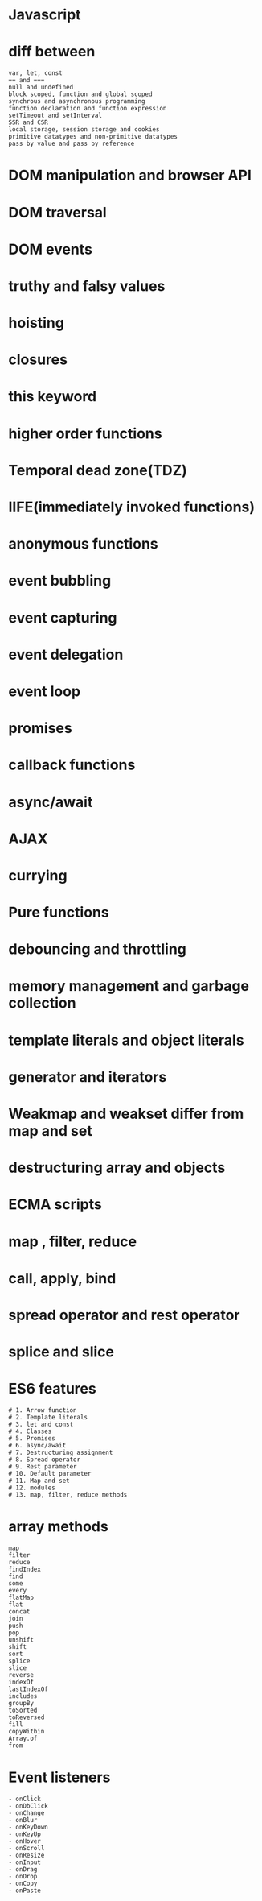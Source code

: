 # Javascript
# diff between 
    var, let, const
    == and ===
    null and undefined
    block scoped, function and global scoped 
    synchrous and asynchronous programming 
    function declaration and function expression
    setTimeout and setInterval 
    SSR and CSR
    local storage, session storage and cookies
    primitive datatypes and non-primitive datatypes
    pass by value and pass by reference 

# DOM manipulation and browser API
# DOM traversal
# DOM events
# truthy and falsy values
# hoisting 
# closures
# this keyword
# higher order functions
# Temporal dead zone(TDZ)
# IIFE(immediately invoked functions)
# anonymous functions
# event bubbling 
# event capturing 
# event delegation
# event loop
# promises
# callback functions
# async/await
# AJAX
# currying 
# Pure functions
# debouncing and throttling 
# memory management and garbage collection
# template literals and object literals 

# generator and iterators 
# Weakmap and weakset differ from map and set
# destructuring array and objects
# ECMA scripts 
# map , filter, reduce
# call, apply, bind
# spread operator and rest operator
# splice and slice 

# ES6 features
    # 1. Arrow function
    # 2. Template literals
    # 3. let and const
    # 4. Classes
    # 5. Promises
    # 6. async/await
    # 7. Destructuring assignment
    # 8. Spread operator
    # 9. Rest parameter
    # 10. Default parameter
    # 11. Map and set 
    # 12. modules
    # 13. map, filter, reduce methods 
    
# array methods 
    map 
    filter
    reduce
    findIndex
    find    
    some
    every
    flatMap
    flat
    concat
    join
    push
    pop
    unshift
    shift
    sort
    splice
    slice
    reverse
    indexOf
    lastIndexOf
    includes
    groupBy
    toSorted
    toReversed
    fill
    copyWithin
    Array.of
    from

# Event listeners 
    - onClick
    - onDbClick
    - onChange
    - onBlur
    - onKeyDown
    - onKeyUp
    - onHover
    - onScroll
    - onResize
    - onInput
    - onDrag
    - onDrop
    - onCopy
    - onPaste
